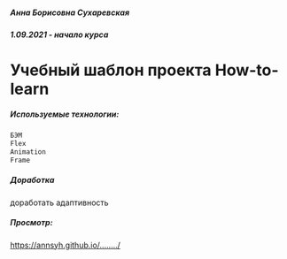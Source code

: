 ##### Анна Борисовна Сухаревская  
##### 1.09.2021 - начало курса  

# Учебный шаблон проекта How-to-learn


##### Используемые технологии:
```sh
БЭМ
Flex
Animation
Frame

```

#####  Доработка
доработать адаптивность


##### Просмотр:
https://annsyh.github.io/......../


